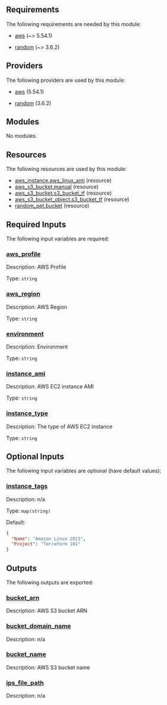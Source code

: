 <!-- BEGIN_TF_DOCS -->
## Requirements

The following requirements are needed by this module:

- <a name="requirement_aws"></a> [aws](#requirement\_aws) (~> 5.54.1)

- <a name="requirement_random"></a> [random](#requirement\_random) (~> 3.6.2)

## Providers

The following providers are used by this module:

- <a name="provider_aws"></a> [aws](#provider\_aws) (5.54.1)

- <a name="provider_random"></a> [random](#provider\_random) (3.6.2)

## Modules

No modules.

## Resources

The following resources are used by this module:

- [aws_instance.aws_linux_ami](https://registry.terraform.io/providers/hashicorp/aws/latest/docs/resources/instance) (resource)
- [aws_s3_bucket.manual](https://registry.terraform.io/providers/hashicorp/aws/latest/docs/resources/s3_bucket) (resource)
- [aws_s3_bucket.s3_bucket_tf](https://registry.terraform.io/providers/hashicorp/aws/latest/docs/resources/s3_bucket) (resource)
- [aws_s3_bucket_object.s3_bucket_tf](https://registry.terraform.io/providers/hashicorp/aws/latest/docs/resources/s3_bucket_object) (resource)
- [random_pet.bucket](https://registry.terraform.io/providers/hashicorp/random/latest/docs/resources/pet) (resource)

## Required Inputs

The following input variables are required:

### <a name="input_aws_profile"></a> [aws\_profile](#input\_aws\_profile)

Description: AWS Profile

Type: `string`

### <a name="input_aws_region"></a> [aws\_region](#input\_aws\_region)

Description: AWS Region

Type: `string`

### <a name="input_environment"></a> [environment](#input\_environment)

Description: Environment

Type: `string`

### <a name="input_instance_ami"></a> [instance\_ami](#input\_instance\_ami)

Description: AWS EC2 instance AMI

Type: `string`

### <a name="input_instance_type"></a> [instance\_type](#input\_instance\_type)

Description: The type of AWS EC2 instance

Type: `string`

## Optional Inputs

The following input variables are optional (have default values):

### <a name="input_instance_tags"></a> [instance\_tags](#input\_instance\_tags)

Description: n/a

Type: `map(string)`

Default:

```json
{
  "Name": "Amazon Linux 2023",
  "Project": "Terraform 101"
}
```

## Outputs

The following outputs are exported:

### <a name="output_bucket_arn"></a> [bucket\_arn](#output\_bucket\_arn)

Description: AWS S3 bucket ARN

### <a name="output_bucket_domain_name"></a> [bucket\_domain\_name](#output\_bucket\_domain\_name)

Description: n/a

### <a name="output_bucket_name"></a> [bucket\_name](#output\_bucket\_name)

Description: AWS S3 bucket name

### <a name="output_ips_file_path"></a> [ips\_file\_path](#output\_ips\_file\_path)

Description: n/a
<!-- END_TF_DOCS -->    